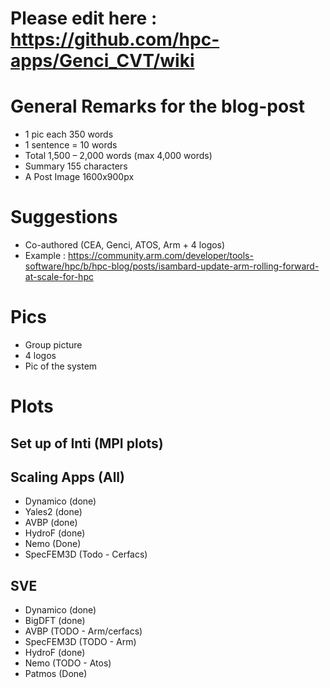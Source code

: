 # Please edit here : https://github.com/hpc-apps/Genci_CVT/wiki 

# General Remarks for the blog-post
*	1  pic each  350 words
*	1 sentence = 10 words
*	Total 1,500 – 2,000 words (max 4,000 words)
*	Summary 155 characters
*	A Post Image 1600x900px

 
# Suggestions
*	Co-authored (CEA, Genci, ATOS, Arm + 4 logos)
*	Example : https://community.arm.com/developer/tools-software/hpc/b/hpc-blog/posts/isambard-update-arm-rolling-forward-at-scale-for-hpc

#	Pics
*	Group picture
*	4 logos
*	Pic of the system

#	Plots
## Set up of Inti (MPI plots)
## Scaling Apps (All)
*	Dynamico (done)
*	Yales2 (done)
*	AVBP (done)
*	HydroF (done)
*	Nemo (Done)
*	SpecFEM3D (Todo - Cerfacs)
##	SVE
*	Dynamico (done)
*	BigDFT (done)
*	AVBP (TODO - Arm/cerfacs)
*	SpecFEM3D (TODO - Arm)
*	HydroF (done)
*	Nemo (TODO - Atos)
*	Patmos (Done)
